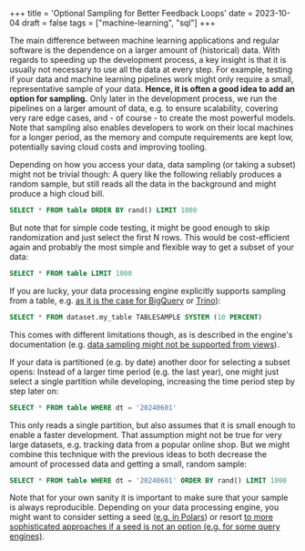 +++
title = 'Optional Sampling for Better Feedback Loops'
date = 2023-10-04
draft = false
tags = ["machine-learning", "sql"]
+++

The main difference between machine learning applications and regular software is the dependence on a larger amount of (historical) data. With regards to speeding up the development process, a key insight is that it is usually not necessary to use all the data at every step. For example, testing if your data and machine learning pipelines work might only require a small, representative sample of your data. **Hence, it is often a good idea to add an option for sampling.** Only later in the development process, we run the pipelines on a larger amount of data, e.g. to ensure scalability, covering very rare edge cases, and - of course - to create the most powerful models. Note that sampling also enables developers to work on their local machines for a longer period, as the memory and compute requirements are kept low, potentially saving cloud costs and improving tooling.

Depending on how you access your data, data sampling (or taking a subset) might not be trivial though: A query like the following reliably produces a random sample, but still reads all the data in the background and might produce a high cloud bill.
```sql
SELECT * FROM table ORDER BY rand() LIMIT 1000
```
But note that for simple code testing, it might be good enough to skip randomization and just select the first N rows. This would be cost-efficient again and probably the most simple and flexible way to get a subset of your data:
```sql
SELECT * FROM table LIMIT 1000
```
If you are lucky, your data processing engine explicitly supports sampling from a table, e.g. [as it is the case for BigQuery](https://cloud.google.com/bigquery/docs/table-sampling) or [Trino](https://trino.io/docs/current/sql/select.html#tablesample)):
```sql
SELECT * FROM dataset.my_table TABLESAMPLE SYSTEM (10 PERCENT)
```
This comes with different limitations though, as is described in the engine's documentation (e.g. [data sampling might not be supported from views](https://cloud.google.com/bigquery/docs/table-sampling#limitations)).

If your data is partitioned (e.g. by date) another door for selecting a subset opens: Instead of a larger time period (e.g. the last year), one might just select a single partition while developing, increasing the time period step by step later on:
```sql
SELECT * FROM table WHERE dt = '20240601'
```
This only reads a single partition, but also assumes that it is small enough to enable a faster development. That assumption might not be true for very large datasets, e.g. tracking data from a popular online shop. But we might combine this technique with the previous ideas to both decrease the amount of processed data and getting a small, random sample:
```sql
SELECT * FROM table WHERE dt = '20240601' ORDER BY rand() LIMIT 1000
```

Note that for your own sanity it is important to make sure that your sample is always reproducible. Depending on your data processing engine, you might want to consider setting a seed ([e.g. in Polars](https://docs.pola.rs/api/python/stable/reference/dataframe/api/polars.DataFrame.sample.html)) or resort [to more sophisticated approaches if a seed is not an option (e.g. for some query engines)](https://stackoverflow.com/questions/46019624/how-to-do-repeatable-sampling-in-bigquery-standard-sql).
